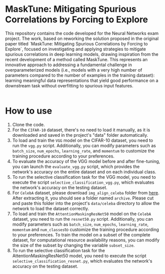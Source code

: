 <h1>MaskTune: Mitigating Spurious Correlations by Forcing to Explore</h1>
This repository contains the code developed for the Neural Networks exam project. The work, based on reworking the solution proposed in the original paper titled `MaskTune: Mitigating Spurious Correlations by Forcing to Explore`, focused on investigating and applying strategies to mitigate spurious correlations in deep learning models, drawing inspiration from the recent development of a method called MaskTune. This represents an innovative approach to addressing a fundamental challenge in overparameterized models (i.e., models with a very high number of parameters compared to the number of examples in the training dataset): learning meaningful data representations that yield good performance on a downstream task without overfitting to spurious input features.

<br>
</br>

<h1>How to use</h1>

1. Clone the code.
2. For the `CIFAR-10` dataset, there's no need to load it manually, as it is downloaded and saved in the project's "data" folder automatically.
3. To load and train the `VGG` model on the CIFAR-10 dataset, you need to run the `vgg.py` script. Additionally, you can modify parameters such as `batch_size`, `num_epochs`, `learning_rate`, and `momentum` to customize the training procedure according to your preferences.
4. To evaluate the accuracy of the VGG model before and after fine-tuning, you can launch the `evaluate_vgg.py` script, which provides the network's accuracy on the entire dataset and on each individual class.
5. To run the selective classification task for the VGG model, you need to execute the script `selective_classification_vgg.py`, which evaluates the network's accuracy on the testing dataset.
6. For `CelebA` dataset, please download `img_align_celeba` folder from <a href="https://www.kaggle.com/datasets/jessicali9530/celeba-dataset?resource=download-directory">here</a>. After extracting it, you should see a folder named `archive`. Please cut and paste this folder into the project's `data/celeba` directory to allow the network to load the dataset correctly.
7. To load and train the `AttentionMaskingResNet50` model on the `CelebA` dataset, you need to run the `resnet50.py` script. Additionally, you can modify parameters such as `batch_size`, `num_epochs`, `learning_rate`, `momentum` and `num_classes`to customize the training procedure according to your preferences. To train the model on a subset of the complete dataset, for computational resource availability reasons, you can modify the size of the subset by changing the variable `subset_size`.
8. To run the selective classification task for the AttentionMaskingResNet50 model, you need to execute the script `selective_classification_resnet.py`, which evaluates the network's accuracy on the testing dataset.

